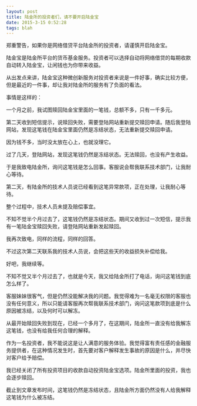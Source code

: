 ```yaml
---
layout: post
title: 陆金所的投资者们，请不要开启陆金宝
date: 2015-3-15 0:52:28
tags: blah
---
```

郑重警告，如果你是网络借贷平台陆金所的投资者，请谨慎开启陆金宝。

陆金宝是陆金所平台的货币基金服务。投资者可以选择自动将网络借贷的每期收款自动转入陆金宝，让闲钱也为你带来收益。

从出发点来讲，陆金宝这种微创新服务对投资者来说是一件好事，确实比较方便，但是最近的一件事，却让我对陆金所的服务有了负面的看法。

事情是这样的：

一个月之前，我试图赎回陆金宝里面的一笔钱，总额不多，只有一千多元。

第二天收到短信提示，说赎回失败，需要登陆网站重新提交赎回申请。随后我登陆网站，发现这笔钱在陆金宝里面仍然是冻结状态，无法重新提交赎回申请。

因为钱不多，当时没太放在心上，也就没理它。

过了几天，登陆网站，发现这笔钱仍然是冻结状态。无法赎回，也没有产生收益。

于是我致电陆金所，询问这笔钱是怎么回事。客服说会帮我联系技术部门，让我耐心等待。

第二天，有陆金所的技术人员说已经看到这笔异常款项，正在处理，让我耐心等待。

整个过程中，技术人员未提及赔偿事宜。

不知不觉半个月过去了，这笔钱仍然是冻结状态。期间又收到过一次短信，提示我有一笔陆金宝赎回失败，请登陆网站重新发起赎回。

我再次致电，同样的流程，同样的回答。

不过这次第二天联系我的技术人员说，会把这些天的收益损失补偿给我。

好吧，我继续等。

不知不觉又半个月过去了，也就是今天，我又给陆金所打了电话，询问这笔钱到底怎么样了。

客服妹妹很客气，但是仍然没能解决我的问题。我觉得难为一名毫无权限的客服也没有任何意义，所以只能请客服再次帮我联系技术部门，询问这笔款项到底是什么原因被冻结，以及何时可以解冻。

从最开始赎回失败到现在，已经一个多月了，在这期间，陆金所一直没有给我解冻这笔钱，也没有给我任何合理的解释。

作为一名投资者，我不能说这是让人满意的服务体验。我觉得富有责任感的金融服务提供者，在这种情况发生时，首先要对客户解释发生事故的原因是什么，并尽快对客户给予赔偿。

我已经关闭了所有投资项目的收款自动投资陆金宝选项。陆金所里面的投资，我也会逐步赎回。

截止到文章发布时间，这笔钱仍然是冻结状态，且陆金所方面仍然没有人给我解释这笔钱为什么被冻结。